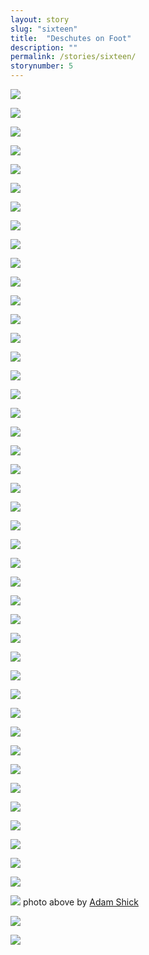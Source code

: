 ```yaml
---
layout: story
slug: "sixteen"
title:  "Deschutes on Foot"
description: ""
permalink: /stories/sixteen/
storynumber: 5
---
```

![](/images/{{page.slug}}/4792.jpg)

![](/images/{{page.slug}}/4211.jpg)

![](/images/{{page.slug}}/4224.jpg)

![](/images/{{page.slug}}/4260.jpg)

![](/images/{{page.slug}}/4292.jpg)

![](/images/{{page.slug}}/4297.jpg)

![](/images/{{page.slug}}/4300.jpg)

![](/images/{{page.slug}}/4313.jpg)

![](/images/{{page.slug}}/4319.jpg)

![](/images/{{page.slug}}/4326.jpg)

![](/images/{{page.slug}}/4327.jpg)

![](/images/{{page.slug}}/4346.jpg)

![](/images/{{page.slug}}/4370.jpg)

![](/images/{{page.slug}}/4381.jpg)

![](/images/{{page.slug}}/4386.jpg)

![](/images/{{page.slug}}/4387.jpg)

![](/images/{{page.slug}}/4388.jpg)

![](/images/{{page.slug}}/4399.jpg)

![](/images/{{page.slug}}/4417.jpg)

![](/images/{{page.slug}}/4421.jpg)

![](/images/{{page.slug}}/4434.jpg)

![](/images/{{page.slug}}/4496.jpg)

![](/images/{{page.slug}}/4530.jpg)

![](/images/{{page.slug}}/4540.jpg)

![](/images/{{page.slug}}/4545.jpg)

![](/images/{{page.slug}}/4572.jpg)

![](/images/{{page.slug}}/4578.jpg)

![](/images/{{page.slug}}/4581.jpg)

![](/images/{{page.slug}}/4597.jpg)

![](/images/{{page.slug}}/4609.jpg)

![](/images/{{page.slug}}/4632.jpg)

![](/images/{{page.slug}}/4644.jpg)

![](/images/{{page.slug}}/4647.jpg)

![](/images/{{page.slug}}/4653.jpg)

![](/images/{{page.slug}}/4665.jpg)

![](/images/{{page.slug}}/4685.jpg)

![](/images/{{page.slug}}/4670.jpg)

![](/images/{{page.slug}}/4703.jpg)

![](/images/{{page.slug}}/4692.jpg)

![](/images/{{page.slug}}/4728.jpg)

![](/images/{{page.slug}}/4735.jpg)

![](/images/{{page.slug}}/4753.jpg)

![](/images/{{page.slug}}/4767.jpg)

![](/images/{{page.slug}}/4787.jpg)
photo above by <a href="http://instagram.com/adamfshick">Adam Shick</a>

![](/images/{{page.slug}}/4800.jpg)

![](/images/{{page.slug}}/4806.jpg)
